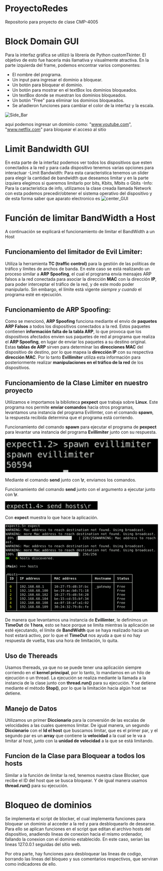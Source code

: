 # ProyectoRedes
Repositorio para proyecto de clase CMP-4005


# Block Domain GUI

Para la interfaz gráfica se utilizó la librería de Python customTkinter. El objetivo de esto fue hacerla más llamativa y visualmente atractiva. En la parte izquierda del frame, podemos encontrar varios componentes:

- El nombre del programa.
- Un input para ingresar el dominio a bloquear.
- Un botón para bloquear el dominio.
- Un botón para mostrar en el textBox los dominios bloqueados.
- Un textBox donde se muestran los dominios bloqueados.
- Un botón "Free" para eliminar los dominios bloqueados.
- Se añadieron funciones para cambiar el color de la interfaz y la escala.

![Side_Bar](https://user-images.githubusercontent.com/82112355/236125413-862190b6-5aa8-4924-935f-0b95f3df7911.jpg)

aqui podemos ingresar un dominio como: "www.youtube.com", "www.netflix.com" para bloquear el acceso al sitio

# Limit Bandwidth GUI
En esta parte de la interfaz podemos ver todos los dispositivos que esten conectados a la red y para cada dispositivo tenemos varias opciones para interactuar
-Limit Bandwidth: Para esta caracteristica tenemos un slider para elegir la cantidad de bandwidth que deseamos limitar y en la parte izquiera elegimos si queremos limitarlo por bits, Kbits, Mbits o Gbits
-Info: Para la caracteristica de info, utilizamos la clase creada llamada Network con esta podemos precedir/obtener el sistema operativo del dispositivo y de esta forma saber que aparato electronico es
![center_GUI](https://user-images.githubusercontent.com/82112355/236125755-f783109f-9009-43f1-a5a3-b8d5cb394dfb.jpg)


#   Función de limitar BandWidth a Host

A continuación se explicará el funcionamiento de limitar el BandWidth a un Host

## Funcionamiento del limitador de Evil Limiter:

Utiliza la herramienta **TC (traffic control)** para la gestión de las políticas de tráfico y límites de anchos de banda. En este caso se está realizando un proceso similar a **ARP Spoofing**, el cual el programa envía mensajes ARP falsos a la red conectada para asociar la dirección **MAC** con la dirección **IP**, para poder interceptar el tráfico de la red, y de este modo poder manipularlo. Sin embargo, el límite está vigente  *siempre y cuando* el programa esté en ejecución. 

## Funcionamiento de ARP Spoofing:

Como se mencionó, **ARP Spoofing** funciona mediante el envio de **paquetes ARP Falsos** a todos los dispositivos conectados a la red. Estos paquetes contienen **información falta de la tabla ARP**, lo que provoca que los dispositivos afectados envien sus paquetes de red al programa que realiza el **ARP Spoofing**, en lugar de enviar los paquetes a su destino original. Estas **tablas de ARP** sirven para determinar las **direcciones MAC** del dispositivo de destino, por lo que mapea la **dirección IP** con su respectiva **dirección MAC**. Por lo tanto **Evillimiter** utiliza esta información para posteriormente realizar **manipulaciones en el tráfico de la red** de los dispositivos. 

## Funcionamiento de la Clase Limiter en nuestro proyecto

Utilizamos e importamos la biblioteca **pexpect** que trabaja sobre **Linux**. Este programa nos permite **enviar comandos** hacia otros programas, levantamos una instancia del programa Evillimter, con el comando **spawn**, la respuesta recibida determina que el programa está corriendo.

Funcionamiento del comando **spawn** para ejecutar el programa de **pexpect** para levantar una instancia del programa **Evillimiter** junto con su respuesta.

![Funcionamiento del comando **spawn** para ejecutar el programa de **pexpect** para levantar una instancia del programa **Evillimiter** junto con su respuesta.](https://github.com/GaboLara998/Repositorio-temp/blob/main/Imagenes/Expect1.2%20-%20Imgur.png)

Mediante el comando **send** junto con **\r**, enviamos los comandos.

Funcionamiento del comando **send** junto con el argumento a ejecutar junto con **\r**.

![Funcionamiento del comando send junto con el argumento a ejecutar junto con \r.](https://github.com/GaboLara998/Repositorio-temp/blob/main/Imagenes/expect%201.4%20-%20Imgur.png)


Con **expect** muestra lo que hace la aplicación.

![Funcionamiento del comando send junto con el argumento a ejecutar junto con \r.](https://github.com/GaboLara998/Repositorio-temp/blob/main/Imagenes/Expect1.5%20-%20Imgur.png)

 
De manera que levantamos una instancia de **Evillimter**, le definimos un **TimeOut** de **1 hora**, esto se hace porque se limita mientras la aplicación se esté ejecutando, el límite de **BandWidth** que se haya realizado hacia un host estará activo, por lo que el **TimeOut** nos ayuda a que si no hay respuesta de vuelta, tras una hora de limitación, lo quita. 


## Uso de Thereads

Usamos thereads, ya que no se puede tener una aplicación siempre corriendo en el **kernel principal**, por lo tanto, lo mandamos en un hilo de ejecución o un thread. La ejecución se realiza mediante la llamada a la instancia de la clase junto con **thread.run()** para su ejecución. Y se detiene mediante el método **Stop()**, por lo que la limitación hacia algún host se detiene. 


## Manejo de Datos

Utilizamos un primer **Diccionario** para la conversión de las escalas de velocidades a las cuales queremos limitar. De igual manera, un segundo **Diccionario** con el **Id el host** que buscamos limitar, que es el primer par, y el segundo par es un **array** que contiene la **velocidad** a la cual se le va a limitar al host,  junto con la **unidad de velocidad** a la que se está limitando.


## Funcion de la Clase para Bloquear a todos los hosts

Similar a la función de limitar la red, tenemos nuestra clase Blocker, que recibe el ID del host que se busca bloquear. Y de igual manera usamos **thread.run()** para su ejecución.

# Bloqueo de dominios

Se implementa el script de blocker, el cual implementa funciones para bloquear un dominio al acceder a la red y para desbloquearlo de desearse. Para ello se aplican funciones en el script que editan el archivo hosts del dispositivo, anadiendo lineas de conexion hacia el mismo ordenador, fallando la conexion con el dominio establecido. En este caso, serian las lineas 127.0.0.1 seguidas del sitio web. 

Por otra parte, hay funciones para desbloquear las lineas de codigo, borrando las lineas del bloqueo y sus comentarios respectivos, que serviran como indicadores de ello.


